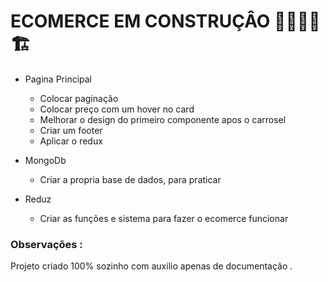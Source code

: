 
# ECOMERCE EM CONSTRUÇÂO  🚧👷‍♂️🚧🏗️

- Pagina Principal
  - Colocar paginação 
  - Colocar preço com um hover no card
  - Melhorar o design do primeiro componente apos o carrosel 
  - Criar um footer 
  - Aplicar o redux

- MongoDb
  - Criar a propria base de dados, para praticar 
  
 - Reduz 
   - Criar as funções e sistema para fazer o ecomerce funcionar  


### Observações :

Projeto criado 100% sozinho com auxilio apenas de documentação .
